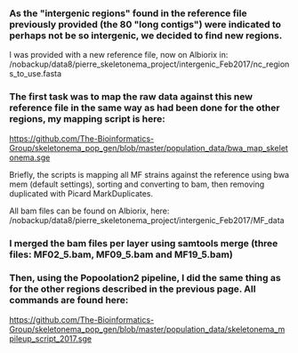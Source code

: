 ### As the "intergenic regions" found in the reference file previously provided (the 80 "long contigs") were indicated to perhaps not be so intergenic, we decided to find new regions.

I was provided with a new reference file, now on Albiorix in: /nobackup/data8/pierre_skeletonema_project/intergenic_Feb2017/nc_regions_to_use.fasta

### The first task was to map the raw data against this new reference file in the same way as had been done for the other regions, my mapping script is here:

https://github.com/The-Bioinformatics-Group/skeletonema_pop_gen/blob/master/population_data/bwa_map_skeletonema.sge

Briefly, the scripts is mapping all MF strains against the reference using bwa mem (default settings), sorting and converting to bam, then removing duplicated with Picard MarkDuplicates.

All bam files can be found on Albiorix, here: /nobackup/data8/pierre_skeletonema_project/intergenic_Feb2017/MF_data

### I merged the bam files per layer using samtools merge (three files: MF02_5.bam, MF09_5.bam and MF19_5.bam)

### Then, using the Popoolation2 pipeline, I did the same thing as for the other regions described in the previous page. All commands are found here:

https://github.com/The-Bioinformatics-Group/skeletonema_pop_gen/blob/master/population_data/skeletonema_mpileup_script_2017.sge


